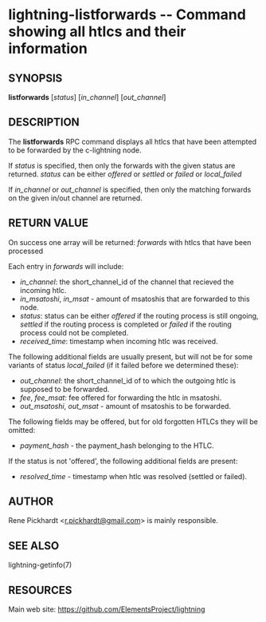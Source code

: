 lightning-listforwards -- Command showing all htlcs and their information
=========================================================================

SYNOPSIS
--------

**listforwards** \[*status*\] \[*in_channel*\] \[*out_channel*\]

DESCRIPTION
-----------

The **listforwards** RPC command displays all htlcs that have been
attempted to be forwarded by the c-lightning node.

If *status* is specified, then only the forwards with the given status are returned.
*status* can be either *offered* or *settled* or *failed* or *local_failed*

If *in_channel* or *out_channel* is specified, then only the matching forwards
on the given in/out channel are returned.

RETURN VALUE
------------

On success one array will be returned: *forwards* with htlcs that have
been processed

Each entry in *forwards* will include:
- *in\_channel*: the short\_channel\_id of the channel that recieved the incoming htlc.
- *in\_msatoshi*, *in\_msat* - amount of msatoshis that are forwarded to this node.
- *status*: status can be either *offered* if the routing process is still ongoing,
*settled* if the routing process is completed or *failed* if the routing process could not be completed.
- *received\_time*: timestamp when incoming htlc was received.

The following additional fields are usually present, but will not be for some
variants of status *local\_failed* (if it failed before we determined these):

- *out\_channel*: the short\_channel\_id of to which the outgoing htlc is supposed to be forwarded.
- *fee*, *fee\_msat*: fee offered for forwarding the htlc in msatoshi.
- *out\_msatoshi*, *out\_msat* - amount of msatoshis to be forwarded.

The following fields may be offered, but for old forgotten HTLCs they will be omitted:

- *payment\_hash* - the payment_hash belonging to the HTLC.

If the status is not 'offered', the following additional fields are present:

- *resolved\_time* - timestamp when htlc was resolved (settled or failed).

AUTHOR
------

Rene Pickhardt <<r.pickhardt@gmail.com>> is mainly responsible.

SEE ALSO
--------

lightning-getinfo(7)

RESOURCES
---------

Main web site: <https://github.com/ElementsProject/lightning>

